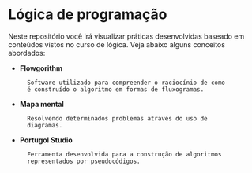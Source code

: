 # Lógica de programação

Neste repositório você irá visualizar práticas desenvolvidas baseado em conteúdos vistos no curso de lógica. Veja abaixo alguns conceitos abordados:

- **Flowgorithm**

        Software utilizado para compreender o raciocínio de como
        é construído o algoritmo em formas de fluxogramas.
  
- **Mapa mental**

        Resolvendo determinados problemas através do uso de
        diagramas.

- **Portugol Studio**

        Ferramenta desenvolvida para a construção de algoritmos
        representados por pseudocódigos.

